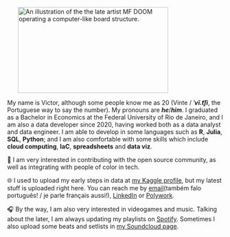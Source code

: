 <img align="top" height="200" style="margin-left: 25px" alt="An illustration of the the late artist MF DOOM operating a computer-like board structure." src="https://media.giphy.com/media/v1.Y2lkPTc5MGI3NjExNzVjZWNhMmI1NmM5ODk3YWVlNTNkN2VhOTE1ZDVhN2I5NTk4YWNhYyZjdD1n/9uITwFum2zFg9fBHYU/giphy.gif" width="350"/>


My name is Victor, although some people know me as 20 (Vinte / ***ˈvĩ.t͡ʃi***, the Portuguese way to say the number). My pronouns are ***he***/***him***. I graduated as a Bachelor in Economics at the Federal University of Rio de Janeiro, and I am also a data developer since 2020, having worked both as a data analyst and data engineer. I am able to develop in some languages such as **R**, **Julia**, **SQL**, **Python**; and I am also comfortable with some skills which include **cloud computing**, **IaC**, **spreadsheets** and **data viz**.  

🧩 I am very interested in contributing with the open source community, as well as integrating with people of color in tech.

🌐 I used to upload my early steps in data at [my Kaggle profile](https://kaggle.com/victorcvriano), but my latest stuff is uploaded right here. You can reach me by [email](mailto:victorcvriano@gmail.com)(também falo português! / je parle français aussi!), [LinkedIn](https://linkedin.com/in/victorcvriano) or [Polywork](poly.work/victorcvriano).

🎧 By the way, I am also very interested in videogames and music. Talking about the later, I am always updating my playlists on [Spotify](https://open.spotify.com/user/victorcvriano). Sometimes I also upload some beats and setlists in [my Soundcloud page](https://soundcloud.com/20do100tro).
